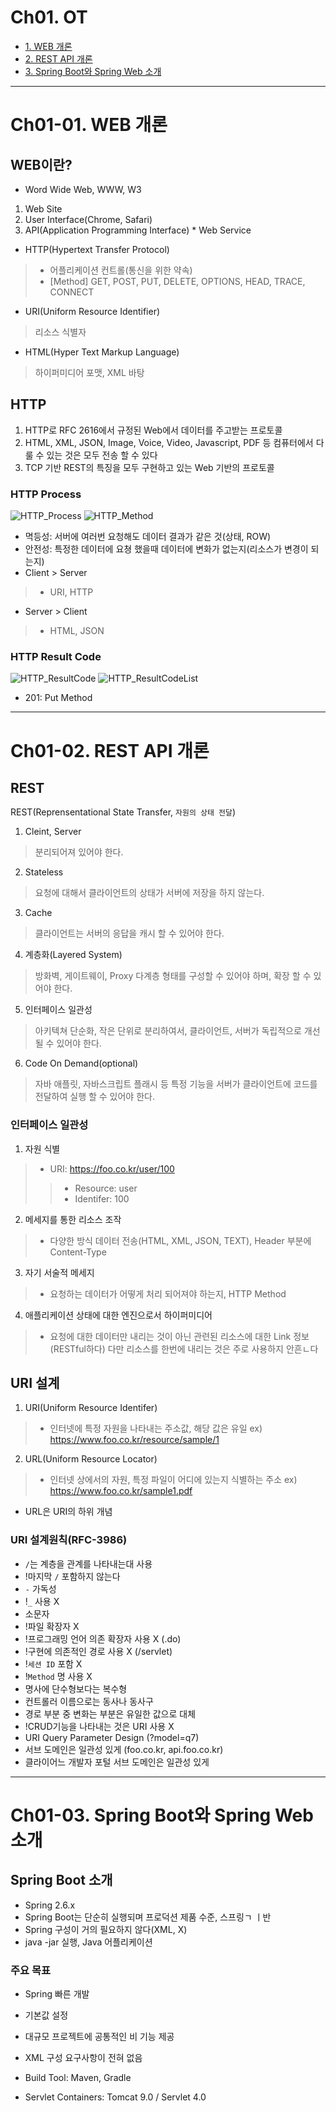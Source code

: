 # Ch01. OT
- [1. WEB 개론](#ch01-01-web-개론)
- [2. REST API 개론](#ch01-02-rest-api-개론)
- [3. Spring Boot와 Spring Web 소개](#ch01-03-spring-boot와-spring-web-소개)


--------------------------------------------------------------------------------------------------------------------------------
# Ch01-01. WEB 개론
## WEB이란?
- Word Wide Web, WWW, W3
1. Web Site
2. User Interface(Chrome, Safari)
3. API(Application Programming Interface) * Web Service

- HTTP(Hypertext Transfer Protocol)
> - 어플리케이션 컨트롤(통신을 위한 약속)
> - [Method] GET, POST, PUT, DELETE, OPTIONS, HEAD, TRACE, CONNECT
- URI(Uniform Resource Identifier)
> 리소스 식별자
- HTML(Hyper Text Markup Language)
> 하이퍼미디어 포맷, XML 바탕

## HTTP
1. HTTP로 RFC 2616에서 규정된 Web에서 데이터를 주고받는 프로토콜
2. HTML, XML, JSON, Image, Voice, Video, Javascript, PDF 등 컴퓨터에서 다룰 수 있는 것은 모두 전송 할 수 있다
3. TCP 기반 REST의 특징을 모두 구현하고 있는 Web 기반의 프로토콜

### HTTP Process
![HTTP_Process](./image/HTTP_Process.png)
![HTTP_Method](./image/METHOD.png)
- 멱등성: 서버에 여러번 요청해도 데이터 결과가 같은 것(상태, ROW)
- 안전성: 특정한 데이터에 요쳥 했을때 데이터에 변화가 없는지(리소스가 변경이 되는지)
- Client > Server
> - URI, HTTP
- Server > Client
> - HTML, JSON

### HTTP Result Code
![HTTP_ResultCode](./image/HTTP_ResultCode.png)
![HTTP_ResultCodeList](./image/HTTP_ResultCodeDetail.png)
- 201: Put Method


--------------------------------------------------------------------------------------------------------------------------------
# Ch01-02. REST API 개론
## REST
REST(Reprensentational State Transfer, `자원의 상태 전달`)
1. Cleint, Server
> 분리되어져 있어야 한다.
2. Stateless
> 요청에 대해서 클라이언트의 상태가 서버에 저장을 하지 않는다.
3. Cache
> 클라이언트는 서버의 응답을 캐시 할 수 있어야 한다.
4. 계층화(Layered System)
> 방화벽, 게이트웨이, Proxy 다계층 형태를 구성할 수 있어야 하며, 확장 할 수 있어야 한다.
5. 인터페이스 일관성
> 아키텍쳐 단순화, 작은 단위로 분리하여서, 클라이언트, 서버가 독립적으로 개선될 수 있어야 한다.
6. Code On Demand(optional)
> 자바 애플릿, 자바스크립트 플래시 등 특정 기능을 서버가 클라이언트에 코드를 전달하여 실행 할 수 있어야 한다.

### 인터페이스 일관성
1. 자원 식별
> - URI: https://foo.co.kr/user/100
> > - Resource: user
> > - Identifer: 100
2. 메세지를 통한 리소스 조작
> - 다양한 방식 데이터 전송(HTML, XML, JSON, TEXT), Header 부분에 Content-Type
3. 자기 서술적 메세지
> - 요청하는 데이터가 어떻게 처리 되어져야 하는지, HTTP Method
4. 애플리케이션 상태에 대한 엔진으로서 하이퍼미디어
> - 요청에 대한 데이터만 내리는 것이 아닌 관련된 리소스에 대한 Link 정보(RESTful하다) 다만 리소스를 한번에 내리는 것은 주로 사용하지 안흔ㄴ다

## URI 설계
1. URI(Uniform Resource Identifer)
> - 인터넷에 특정 자원을 나타내는 주소값, 해당 값은 유일
ex) https://www.foo.co.kr/resource/sample/1
2. URL(Uniform Resource Locator)
> - 인터넷 상에서의 자원, 특정 파일이 어디에 있는지 식별하는 주소
ex) https://www.foo.co.kr/sample1.pdf
- URL은 URI의 하위 개념
### URI 설계원칙(RFC-3986)
- `/`는 계층을 관계를 나타내는대 사용
- !마지막 `/` 포함하지 않는다
- `-` 가독성
- !`_` 사용 X
- 소문자
- !파일 확장자 X
- !프로그래밍 언어 의존 확장자 사용 X (.do)
- !구현에 의존적인 경로 사용 X (/servlet)
- !`세션 ID` 포함 X
- !`Method` 명 사용 X
- 명사에 단수형보다는 복수형
- 컨트롤러 이름으로는 동사나 동사구
- 경로 부분 중 변화는 부분은 유일한 값으로 대체
- !CRUD기능을 나타내는 것은 URI 사용 X
- URI Query Parameter Design (?model=q7)
- 서브 도메인은 일관성 있게 (foo.co.kr, api.foo.co.kr)
- 클라이어느 개발자 포털 서브 도메인은 일관성 있게



--------------------------------------------------------------------------------------------------------------------------------
# Ch01-03. Spring Boot와 Spring Web 소개
## Spring Boot 소개
- Spring 2.6.x
- Spring Boot는 단순히 실행되며 프로덕션 제품 수준, 스프링ㄱ ㅣ반
- Spring 구성이 거의 필요하지 않다(XML, X)
- java -jar 실행, Java 어플리케이션
### 주요 목표
- Spring 빠른 개발
- 기본값 설정
- 대규모 프로젝트에 공통적인 비 기능 제공
- XML 구성 요구사항이 전혀 없음

- Build Tool: Maven, Gradle
- Servlet Containers: Tomcat 9.0 / Servlet 4.0
